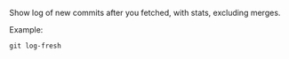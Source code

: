 Show log of new commits after you fetched, with stats, excluding merges.

Example:

```shell
git log-fresh
```
